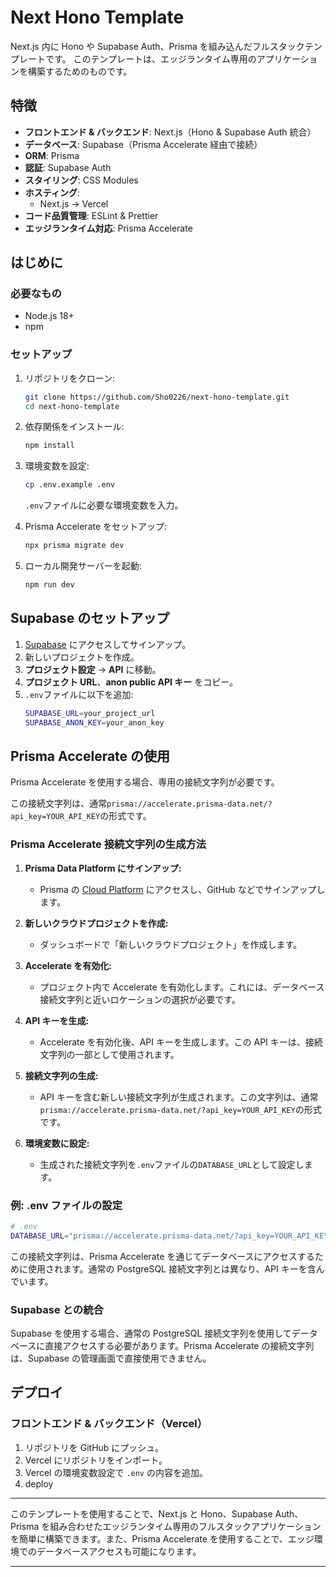 # Next Hono Template

Next.js 内に Hono や Supabase Auth、Prisma を組み込んだフルスタックテンプレートです。
このテンプレートは、エッジランタイム専用のアプリケーションを構築するためのものです。

## 特徴

- **フロントエンド & バックエンド**: Next.js（Hono & Supabase Auth 統合）
- **データベース**: Supabase（Prisma Accelerate 経由で接続）
- **ORM**: Prisma
- **認証**: Supabase Auth
- **スタイリング**: CSS Modules
- **ホスティング**:
  - Next.js → Vercel
- **コード品質管理**: ESLint & Prettier
- **エッジランタイム対応**: Prisma Accelerate

## はじめに

### 必要なもの

- Node.js 18+
- npm

### セットアップ

1. リポジトリをクローン:
   ```sh
   git clone https://github.com/Sho0226/next-hono-template.git
   cd next-hono-template
   ```
2. 依存関係をインストール:
   ```sh
   npm install
   ```
3. 環境変数を設定:

   ```sh
   cp .env.example .env
   ```

   `.env`ファイルに必要な環境変数を入力。

4. Prisma Accelerate をセットアップ:
   ```sh
   npx prisma migrate dev
   ```
5. ローカル開発サーバーを起動:
   ```sh
   npm run dev
   ```

## Supabase のセットアップ

1. [Supabase](https://supabase.com/) にアクセスしてサインアップ。
2. 新しいプロジェクトを作成。
3. **プロジェクト設定** → **API** に移動。
4. **プロジェクト URL**、**anon public API キー** をコピー。
5. `.env`ファイルに以下を追加:
   ```sh
   SUPABASE_URL=your_project_url
   SUPABASE_ANON_KEY=your_anon_key
   ```

## Prisma Accelerate の使用

Prisma Accelerate を使用する場合、専用の接続文字列が必要です。

この接続文字列は、通常`prisma://accelerate.prisma-data.net/?api_key=YOUR_API_KEY`の形式です。

### Prisma Accelerate 接続文字列の生成方法

1. **Prisma Data Platform にサインアップ:**

   - Prisma の [Cloud Platform](https://console.prisma.io/) にアクセスし、GitHub などでサインアップします。

2. **新しいクラウドプロジェクトを作成:**

   - ダッシュボードで「新しいクラウドプロジェクト」を作成します。

3. **Accelerate を有効化:**

   - プロジェクト内で Accelerate を有効化します。これには、データベース接続文字列と近いロケーションの選択が必要です。

4. **API キーを生成:**

   - Accelerate を有効化後、API キーを生成します。この API キーは、接続文字列の一部として使用されます。

5. **接続文字列の生成:**

   - API キーを含む新しい接続文字列が生成されます。この文字列は、通常`prisma://accelerate.prisma-data.net/?api_key=YOUR_API_KEY`の形式です。

6. **環境変数に設定:**
   - 生成された接続文字列を`.env`ファイルの`DATABASE_URL`として設定します。

### 例: .env ファイルの設定

```bash
# .env
DATABASE_URL="prisma://accelerate.prisma-data.net/?api_key=YOUR_API_KEY"
```

この接続文字列は、Prisma Accelerate を通じてデータベースにアクセスするために使用されます。通常の PostgreSQL 接続文字列とは異なり、API キーを含んでいます。

### Supabase との統合

Supabase を使用する場合、通常の PostgreSQL 接続文字列を使用してデータベースに直接アクセスする必要があります。Prisma Accelerate の接続文字列は、Supabase の管理画面で直接使用できません。

## デプロイ

### フロントエンド & バックエンド（Vercel）

1. リポジトリを GitHub にプッシュ。
2. Vercel にリポジトリをインポート。
3. Vercel の環境変数設定で `.env` の内容を追加。
4. deploy

---

このテンプレートを使用することで、Next.js と Hono、Supabase Auth、Prisma を組み合わせたエッジランタイム専用のフルスタックアプリケーションを簡単に構築できます。また、Prisma Accelerate を使用することで、エッジ環境でのデータベースアクセスも可能になります。

---
